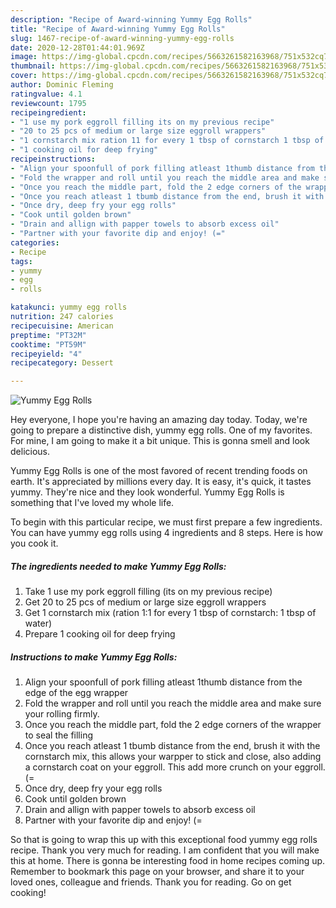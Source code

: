 ```yaml
---
description: "Recipe of Award-winning Yummy Egg Rolls"
title: "Recipe of Award-winning Yummy Egg Rolls"
slug: 1467-recipe-of-award-winning-yummy-egg-rolls
date: 2020-12-28T01:44:01.969Z
image: https://img-global.cpcdn.com/recipes/5663261582163968/751x532cq70/yummy-egg-rolls-recipe-main-photo.jpg
thumbnail: https://img-global.cpcdn.com/recipes/5663261582163968/751x532cq70/yummy-egg-rolls-recipe-main-photo.jpg
cover: https://img-global.cpcdn.com/recipes/5663261582163968/751x532cq70/yummy-egg-rolls-recipe-main-photo.jpg
author: Dominic Fleming
ratingvalue: 4.1
reviewcount: 1795
recipeingredient:
- "1 use my pork eggroll filling its on my previous recipe"
- "20 to 25 pcs of medium or large size eggroll wrappers"
- "1 cornstarch mix ration 11 for every 1 tbsp of cornstarch 1 tbsp of water"
- "1 cooking oil for deep frying"
recipeinstructions:
- "Align your spoonfull of pork filling atleast 1thumb distance from the edge of the egg wrapper"
- "Fold the wrapper and roll until you reach the middle area and make sure your rolling firmly."
- "Once you reach the middle part, fold the 2 edge corners of the wrapper to seal the filling"
- "Once you reach atleast 1 tbumb distance from the end, brush it with the cornstarch mix, this allows your warpper to stick and close, also adding a cornstarch coat on your eggroll. This add more crunch on your eggroll. (="
- "Once dry, deep fry your egg rolls"
- "Cook until golden brown"
- "Drain and allign with papper towels to absorb excess oil"
- "Partner with your favorite dip and enjoy! (="
categories:
- Recipe
tags:
- yummy
- egg
- rolls

katakunci: yummy egg rolls 
nutrition: 247 calories
recipecuisine: American
preptime: "PT32M"
cooktime: "PT59M"
recipeyield: "4"
recipecategory: Dessert

---
```



![Yummy Egg Rolls](https://img-global.cpcdn.com/recipes/5663261582163968/751x532cq70/yummy-egg-rolls-recipe-main-photo.jpg)

Hey everyone, I hope you're having an amazing day today. Today, we're going to prepare a distinctive dish, yummy egg rolls. One of my favorites. For mine, I am going to make it a bit unique. This is gonna smell and look delicious.



Yummy Egg Rolls is one of the most favored of recent trending foods on earth. It's appreciated by millions every day. It is easy, it's quick, it tastes yummy. They're nice and they look wonderful. Yummy Egg Rolls is something that I've loved my whole life.


To begin with this particular recipe, we must first prepare a few ingredients. You can have yummy egg rolls using 4 ingredients and 8 steps. Here is how you cook it.

<!--inarticleads1-->

##### The ingredients needed to make Yummy Egg Rolls:

1. Take 1 use my pork eggroll filling (its on my previous recipe)
1. Get 20 to 25 pcs of medium or large size eggroll wrappers
1. Get 1 cornstarch mix (ration 1:1 for every 1 tbsp of cornstarch: 1 tbsp of water)
1. Prepare 1 cooking oil for deep frying




<!--inarticleads2-->

##### Instructions to make Yummy Egg Rolls:

1. Align your spoonfull of pork filling atleast 1thumb distance from the edge of the egg wrapper
1. Fold the wrapper and roll until you reach the middle area and make sure your rolling firmly.
1. Once you reach the middle part, fold the 2 edge corners of the wrapper to seal the filling
1. Once you reach atleast 1 tbumb distance from the end, brush it with the cornstarch mix, this allows your warpper to stick and close, also adding a cornstarch coat on your eggroll. This add more crunch on your eggroll. (=
1. Once dry, deep fry your egg rolls
1. Cook until golden brown
1. Drain and allign with papper towels to absorb excess oil
1. Partner with your favorite dip and enjoy! (=




So that is going to wrap this up with this exceptional food yummy egg rolls recipe. Thank you very much for reading. I am confident that you will make this at home. There is gonna be interesting food in home recipes coming up. Remember to bookmark this page on your browser, and share it to your loved ones, colleague and friends. Thank you for reading. Go on get cooking!

